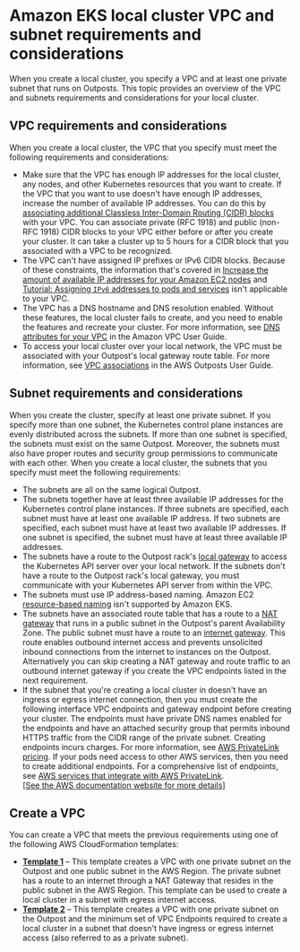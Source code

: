 # Amazon EKS local cluster VPC and subnet requirements and considerations<a name="eks-outposts-vpc-subnet-requirements"></a>

When you create a local cluster, you specify a VPC and at least one private subnet that runs on Outposts\. This topic provides an overview of the VPC and subnets requirements and considerations for your local cluster\.

## VPC requirements and considerations<a name="outposts-vpc-requirements"></a>

When you create a local cluster, the VPC that you specify must meet the following requirements and considerations:
+ Make sure that the VPC has enough IP addresses for the local cluster, any nodes, and other Kubernetes resources that you want to create\. If the VPC that you want to use doesn't have enough IP addresses, increase the number of available IP addresses\. You can do this by [associating additional Classless Inter\-Domain Routing \(CIDR\) blocks](https://docs.aws.amazon.com/vpc/latest/userguide/working-with-vpcs.html#add-ipv4-cidr) with your VPC\. You can associate private \(RFC 1918\) and public \(non\-RFC 1918\) CIDR blocks to your VPC either before or after you create your cluster\. It can take a cluster up to 5 hours for a CIDR block that you associated with a VPC to be recognized\.
+ The VPC can't have assigned IP prefixes or IPv6 CIDR blocks\. Because of these constraints, the information that's covered in [Increase the amount of available IP addresses for your Amazon EC2 nodes](cni-increase-ip-addresses.md) and [Tutorial: Assigning `IPv6` addresses to pods and services](cni-ipv6.md) isn't applicable to your VPC\.
+ The VPC has a DNS hostname and DNS resolution enabled\. Without these features, the local cluster fails to create, and you need to enable the features and recreate your cluster\. For more information, see [DNS attributes for your VPC](https://docs.aws.amazon.com/vpc/latest/userguide/vpc-dns.html) in the Amazon VPC User Guide\.
+ To access your local cluster over your local network, the VPC must be associated with your Outpost's local gateway route table\. For more information, see [VPC associations](https://docs.aws.amazon.com/outposts/latest/userguide/outposts-local-gateways.html#vpc-associations) in the AWS Outposts User Guide\.

## Subnet requirements and considerations<a name="outposts-subnet-requirements"></a>

When you create the cluster, specify at least one private subnet\. If you specify more than one subnet, the Kubernetes control plane instances are evenly distributed across the subnets\. If more than one subnet is specified, the subnets must exist on the same Outpost\. Moreover, the subnets must also have proper routes and security group permissions to communicate with each other\. When you create a local cluster, the subnets that you specify must meet the following requirements:
+ The subnets are all on the same logical Outpost\.
+ The subnets together have at least three available IP addresses for the Kubernetes control plane instances\. If three subnets are specified, each subnet must have at least one available IP address\. If two subnets are specified, each subnet must have at least two available IP addresses\. If one subnet is specified, the subnet must have at least three available IP addresses\. 
+ The subnets have a route to the Outpost rack's [local gateway](https://docs.aws.amazon.com/outposts/latest/userguide/outposts-local-gateways.html) to access the Kubernetes API server over your local network\. If the subnets don't have a route to the Outpost rack's local gateway, you must communicate with your Kubernetes API server from within the VPC\.
+ The subnets must use IP address\-based naming\. Amazon EC2 [resource\-based naming](https://docs.aws.amazon.com/AWSEC2/latest/UserGuide/ec2-instance-naming.html#instance-naming-rbn) isn't supported by Amazon EKS\.
+ The subnets have an associated route table that has a route to a [NAT gateway](https://docs.aws.amazon.com/vpc/latest/userguide/vpc-nat-gateway.html) that runs in a public subnet in the Outpost's parent Availability Zone\. The public subnet must have a route to an [internet gateway](https://docs.aws.amazon.com/vpc/latest/userguide/VPC_Internet_Gateway.html)\. This route enables outbound internet access and prevents unsolicited inbound connections from the internet to instances on the Outpost\. Alternatively you can skip creating a NAT gateway and route traffic to an outbound internet gateway if you create the VPC endpoints listed in the next requirement\. 
+ If the subnet that you're creating a local cluster in doesn't have an ingress or egress internet connection, then you must create the following interface VPC endpoints and gateway endpoint before creating your cluster\. The endpoints must have private DNS names enabled for the endpoints and have an attached security group that permits inbound HTTPS traffic from the CIDR range of the private subnet\. Creating endpoints incurs charges\. For more information, see [AWS PrivateLink pricing](http://aws.amazon.com/privatelink/pricing/)\. If your pods need access to other AWS services, then you need to create additional endpoints\. For a comprehensive list of endpoints, see [AWS services that integrate with AWS PrivateLink](https://docs.aws.amazon.com/vpc/latest/privatelink/aws-services-privatelink-support.html)\.    
[\[See the AWS documentation website for more details\]](http://docs.aws.amazon.com/eks/latest/userguide/eks-outposts-vpc-subnet-requirements.html)

## Create a VPC<a name="outposts-create-vpc"></a>

You can create a VPC that meets the previous requirements using one of the following AWS CloudFormation templates:
+ **[Template 1](https://s3.us-west-2.amazonaws.com/amazon-eks/cloudformation/2022-09-20/amazon-eks-local-outposts-vpc-subnet.yaml)** – This template creates a VPC with one private subnet on the Outpost and one public subnet in the AWS Region\. The private subnet has a route to an internet through a NAT Gateway that resides in the public subnet in the AWS Region\. This template can be used to create a local cluster in a subnet with egress internet access\.
+ **[Template 2](https://s3.us-west-2.amazonaws.com/amazon-eks/cloudformation/2022-11-03/amazon-eks-local-outposts-fully-private-vpc-subnet.yaml)** – This template creates a VPC with one private subnet on the Outpost and the minimum set of VPC Endpoints required to create a local cluster in a subnet that doesn't have ingress or egress internet access \(also referred to as a private subnet\)\.